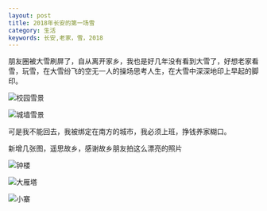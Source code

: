 ```yaml
---
layout: post
title: 2018年长安的第一场雪
category: 生活
keywords: 长安,老家，雪，2018
---
```

朋友圈被大雪刷屏了，自从离开家乡，我也是好几年没有看到大雪了，好想老家看雪，玩雪，在大雪纷飞的空无一人的操场思考人生，在大雪中深深地印上早起的脚印。



![校园雪景](https://upload-images.jianshu.io/upload_images/1243509-baf81742747db38a.jpg?imageMogr2/auto-orient/strip%7CimageView2/2/w/700)

![城墙雪景](https://upload-images.jianshu.io/upload_images/1243509-f0f9365a1da647a0.jpg?imageMogr2/auto-orient/strip%7CimageView2/2/w/700)

可是我不能回去，我被绑定在南方的城市，我必须上班，挣钱养家糊口。

新增几张图，遥思故乡，感谢故乡朋友拍这么漂亮的照片

![钟楼](https://upload-images.jianshu.io/upload_images/1243509-933fdbefed354389.jpg?imageMogr2/auto-orient/strip%7CimageView2/2/w/700)

![大雁塔](https://upload-images.jianshu.io/upload_images/1243509-92e436d7446eabef.jpg?imageMogr2/auto-orient/strip%7CimageView2/2/w/700)

![小寨](https://upload-images.jianshu.io/upload_images/1243509-1c1dc59579009dd9.jpg?imageMogr2/auto-orient/strip%7CimageView2/2/w/700)